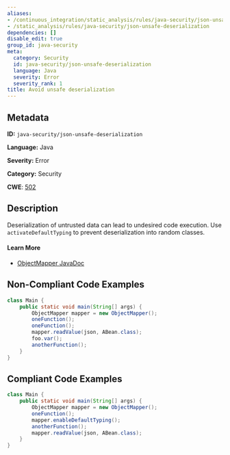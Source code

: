 ```yaml
---
aliases:
- /continuous_integration/static_analysis/rules/java-security/json-unsafe-deserialization
- /static_analysis/rules/java-security/json-unsafe-deserialization
dependencies: []
disable_edit: true
group_id: java-security
meta:
  category: Security
  id: java-security/json-unsafe-deserialization
  language: Java
  severity: Error
  severity_rank: 1
title: Avoid unsafe deserialization
---
```

<!--  SOURCED FROM https://github.com/DataDog/datadog-static-analyzer-rule-docs -->


## Metadata
**ID:** `java-security/json-unsafe-deserialization`

**Language:** Java

**Severity:** Error

**Category:** Security

**CWE**: [502](https://cwe.mitre.org/data/definitions/502.html)

## Description
Deserialization of untrusted data can lead to undesired code execution. Use `activateDefaultTyping` to prevent deserialization into random classes.

#### Learn More

 - [ObjectMapper JavaDoc](https://javadoc.io/doc/com.fasterxml.jackson.core/jackson-databind/2.9.8/com/fasterxml/jackson/databind/ObjectMapper.html)

## Non-Compliant Code Examples
```java
class Main {
    public static void main(String[] args) {
        ObjectMapper mapper = new ObjectMapper();
        oneFunction();
        oneFunction();
        mapper.readValue(json, ABean.class);
        foo.var();
        anotherFunction();
    }
}
```

## Compliant Code Examples
```java
class Main {
    public static void main(String[] args) {
        ObjectMapper mapper = new ObjectMapper();
        oneFunction();
        mapper.enableDefaultTyping();
        anotherFunction();
        mapper.readValue(json, ABean.class);
    }
}
```

